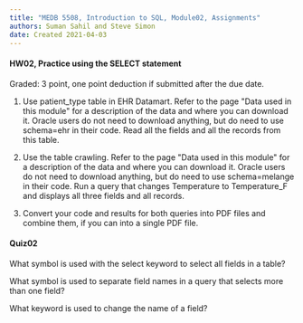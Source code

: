 ```yaml
---
title: "MEDB 5508, Introduction to SQL, Module02, Assignments"
authors: Suman Sahil and Steve Simon
date: Created 2021-04-03
---
```


#### HW02, Practice using the SELECT statement

Graded: 3 point, one point deduction if submitted after the due date.

1. Use patient_type table in EHR Datamart. Refer to the page "Data used in this module" for a description of the data and where you can download it. Oracle users do not need to download anything, but do need to use schema=ehr in their code. Read all the fields and all the records from this table.

2. Use the table crawling. Refer to the page "Data used in this module" for a description of the data and where you can download it. Oracle users do not need to download anything, but do need to use schema=melange in their code. Run a query that changes Temperature to Temperature_F and displays all three fields and all records.

3. Convert your code and results for both queries into PDF files and combine them, if you can into a single PDF file.

#### Quiz02

What symbol is used with the select keyword to select all fields in a table?

What symbol is used to separate field names in a query that selects more than one field?

What keyword is used to change the name of a field?